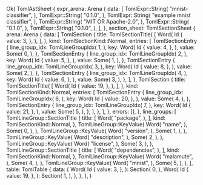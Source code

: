 Ok(
    TomlAstSheet {
        expr_arena: Arena {
            data: [
                TomlExpr::String(
                    "mnist-classifier",
                ),
                TomlExpr::String(
                    "0.1.0",
                ),
                TomlExpr::String(
                    "example mnist classifier",
                ),
                TomlExpr::String(
                    "MIT OR Apache-2.0",
                ),
                TomlExpr::String(
                    "0.1.0",
                ),
                TomlExpr::String(
                    "0.1.0",
                ),
            ],
        },
        section_sheet: TomlSectionSheet {
            arena: Arena {
                data: [
                    TomlSection {
                        title: TomlSectionTitle(
                            [
                                Word(
                                    Id {
                                        value: 3,
                                    },
                                ),
                            ],
                        ),
                        kind: TomlSectionKind::Normal,
                        entries: [
                            TomlSectionEntry {
                                line_group_idx: TomlLineGroupIdx(
                                    1,
                                ),
                                key: Word(
                                    Id {
                                        value: 4,
                                    },
                                ),
                                value: Some(
                                    0,
                                ),
                            },
                            TomlSectionEntry {
                                line_group_idx: TomlLineGroupIdx(
                                    2,
                                ),
                                key: Word(
                                    Id {
                                        value: 5,
                                    },
                                ),
                                value: Some(
                                    1,
                                ),
                            },
                            TomlSectionEntry {
                                line_group_idx: TomlLineGroupIdx(
                                    3,
                                ),
                                key: Word(
                                    Id {
                                        value: 8,
                                    },
                                ),
                                value: Some(
                                    2,
                                ),
                            },
                            TomlSectionEntry {
                                line_group_idx: TomlLineGroupIdx(
                                    4,
                                ),
                                key: Word(
                                    Id {
                                        value: 6,
                                    },
                                ),
                                value: Some(
                                    3,
                                ),
                            },
                        ],
                    },
                    TomlSection {
                        title: TomlSectionTitle(
                            [
                                Word(
                                    Id {
                                        value: 19,
                                    },
                                ),
                            ],
                        ),
                        kind: TomlSectionKind::Normal,
                        entries: [
                            TomlSectionEntry {
                                line_group_idx: TomlLineGroupIdx(
                                    6,
                                ),
                                key: Word(
                                    Id {
                                        value: 20,
                                    },
                                ),
                                value: Some(
                                    4,
                                ),
                            },
                            TomlSectionEntry {
                                line_group_idx: TomlLineGroupIdx(
                                    7,
                                ),
                                key: Word(
                                    Id {
                                        value: 21,
                                    },
                                ),
                                value: Some(
                                    5,
                                ),
                            },
                        ],
                    },
                ],
            },
            errors: [],
        },
        line_groups: [
            TomlLineGroup::SectionTitle {
                title: [
                    Word(
                        "package",
                    ),
                ],
                kind: TomlSectionKind::Normal,
            },
            TomlLineGroup::KeyValue(
                Word(
                    "name",
                ),
                Some(
                    0,
                ),
            ),
            TomlLineGroup::KeyValue(
                Word(
                    "version",
                ),
                Some(
                    1,
                ),
            ),
            TomlLineGroup::KeyValue(
                Word(
                    "description",
                ),
                Some(
                    2,
                ),
            ),
            TomlLineGroup::KeyValue(
                Word(
                    "license",
                ),
                Some(
                    3,
                ),
            ),
            TomlLineGroup::SectionTitle {
                title: [
                    Word(
                        "dependencies",
                    ),
                ],
                kind: TomlSectionKind::Normal,
            },
            TomlLineGroup::KeyValue(
                Word(
                    "malamute",
                ),
                Some(
                    4,
                ),
            ),
            TomlLineGroup::KeyValue(
                Word(
                    "mnist",
                ),
                Some(
                    5,
                ),
            ),
        ],
        table: TomlTable {
            data: {
                Word(
                    Id {
                        value: 3,
                    },
                ): Section(
                    0,
                ),
                Word(
                    Id {
                        value: 19,
                    },
                ): Section(
                    1,
                ),
            },
        },
    },
)